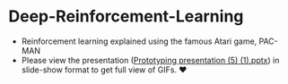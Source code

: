 # Deep-Reinforcement-Learning
* Reinforcement learning explained using the famous Atari game, PAC-MAN
* Please view the presentation ([Prototyping presentation (5) (1).pptx](https://github.com/purvasingh96/Deep-Reinforcement-Learning/blob/master/Prototyping%20presentation%20(5)%20(1).pptx)) in slide-show format to get full view of GIFs. :heart:
